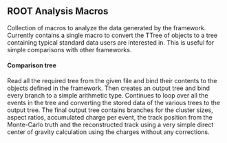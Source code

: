 ## ROOT Analysis Macros
Collection of macros to analyze the data generated by the framework. Currently contains a single macro to convert the TTree of objects to a tree containing typical standard data users are interested in. This is useful for simple comparisons with other frameworks.

#### Comparison tree
Read all the required tree from the given file and bind their contents to the objects defined in the framework. Then creates an output tree and bind every branch to a simple arithmetic type. Continues to loop over all the events in the tree and converting the stored data of the various trees to the output tree. The final output tree contains branches for the cluster sizes, aspect ratios, accumulated charge per event, the track position from the Monte-Carlo truth and the reconstructed track using a very simple direct center of gravity calculation using the charges without any corrections.
